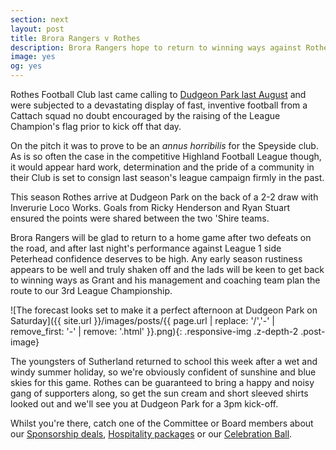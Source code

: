 ```yaml
---
section: next
layout: post
title: Brora Rangers v Rothes
description: Brora Rangers hope to return to winning ways against Rothes at Dudgeon Park on Saturday
image: yes
og: yes
---
```

Rothes Football Club last came calling to [Dudgeon Park last August](/2015/08/04/rothes-home-report.html) and were subjected to a devastating display of fast, inventive football from a Cattach squad no doubt encouraged by the raising of the League Champion's flag prior to kick off that day.

On the pitch it was to prove to be an *annus horribilis* for the Speyside club. As is so often the case in the competitive Highland Football League though, it would appear hard work, determination and the pride of a community in their Club is set to consign last season's league campaign firmly in the past.

This season Rothes arrive at Dudgeon Park on the back of a 2-2 draw with Inverurie Loco Works. Goals from Ricky Henderson and Ryan Stuart ensured the points were shared between the two 'Shire teams.

Brora Rangers will be glad to return to a home game after two defeats on the road, and after last night's performance against League 1 side Peterhead confidence deserves to be high. Any early season rustiness appears to be well and truly shaken off and the lads will be keen to get back to winning ways as Grant and his management and coaching team plan the route to our 3rd League Championship.

![The forecast looks set to make it a perfect afternoon at Dudgeon Park on Saturday]({{ site.url }}/images/posts/{{ page.url | replace: '/','-' | remove_first: '-' | remove: '.html' }}.png){: .responsive-img .z-depth-2 .post-image}

The youngsters of Sutherland returned to school this week after a wet and windy summer holiday, so we're obviously confident of sunshine and blue skies for this game. Rothes can be guaranteed to bring a happy and noisy gang of supporters along, so get the sun cream and short sleeved shirts looked out and we'll see you at Dudgeon Park for a 3pm kick-off.

Whilst you're there, catch one of the Committee or Board members about our [Sponsorship deals](/2016/07/09/sponsorship-packages.html), [Hospitality packages](/2016/08/12/matchday-hospitality.html) or our [Celebration Ball](/2016/07/14/celebration-ball.html).